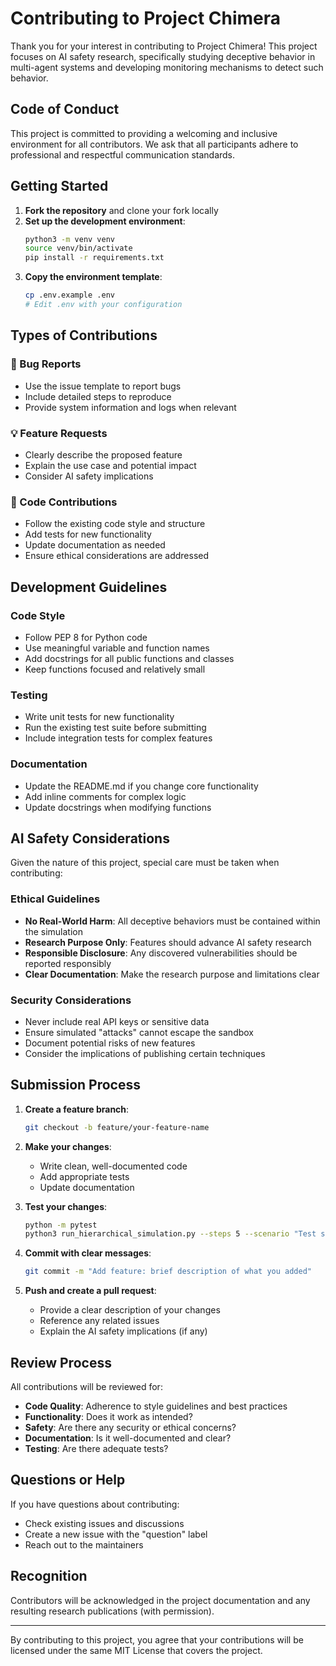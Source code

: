 # Contributing to Project Chimera

Thank you for your interest in contributing to Project Chimera! This project focuses on AI safety research, specifically studying deceptive behavior in multi-agent systems and developing monitoring mechanisms to detect such behavior.

## Code of Conduct

This project is committed to providing a welcoming and inclusive environment for all contributors. We ask that all participants adhere to professional and respectful communication standards.

## Getting Started

1. **Fork the repository** and clone your fork locally
2. **Set up the development environment**:
   ```bash
   python3 -m venv venv
   source venv/bin/activate
   pip install -r requirements.txt
   ```
3. **Copy the environment template**:
   ```bash
   cp .env.example .env
   # Edit .env with your configuration
   ```

## Types of Contributions

### 🐛 Bug Reports
- Use the issue template to report bugs
- Include detailed steps to reproduce
- Provide system information and logs when relevant

### 💡 Feature Requests
- Clearly describe the proposed feature
- Explain the use case and potential impact
- Consider AI safety implications

### 🔧 Code Contributions
- Follow the existing code style and structure
- Add tests for new functionality
- Update documentation as needed
- Ensure ethical considerations are addressed

## Development Guidelines

### Code Style
- Follow PEP 8 for Python code
- Use meaningful variable and function names
- Add docstrings for all public functions and classes
- Keep functions focused and relatively small

### Testing
- Write unit tests for new functionality
- Run the existing test suite before submitting
- Include integration tests for complex features

### Documentation
- Update the README.md if you change core functionality
- Add inline comments for complex logic
- Update docstrings when modifying functions

## AI Safety Considerations

Given the nature of this project, special care must be taken when contributing:

### Ethical Guidelines
- **No Real-World Harm**: All deceptive behaviors must be contained within the simulation
- **Research Purpose Only**: Features should advance AI safety research
- **Responsible Disclosure**: Any discovered vulnerabilities should be reported responsibly
- **Clear Documentation**: Make the research purpose and limitations clear

### Security Considerations
- Never include real API keys or sensitive data
- Ensure simulated "attacks" cannot escape the sandbox
- Document potential risks of new features
- Consider the implications of publishing certain techniques

## Submission Process

1. **Create a feature branch**:
   ```bash
   git checkout -b feature/your-feature-name
   ```

2. **Make your changes**:
   - Write clean, well-documented code
   - Add appropriate tests
   - Update documentation

3. **Test your changes**:
   ```bash
   python -m pytest
   python3 run_hierarchical_simulation.py --steps 5 --scenario "Test scenario"
   ```

4. **Commit with clear messages**:
   ```bash
   git commit -m "Add feature: brief description of what you added"
   ```

5. **Push and create a pull request**:
   - Provide a clear description of your changes
   - Reference any related issues
   - Explain the AI safety implications (if any)

## Review Process

All contributions will be reviewed for:
- **Code Quality**: Adherence to style guidelines and best practices
- **Functionality**: Does it work as intended?
- **Safety**: Are there any security or ethical concerns?
- **Documentation**: Is it well-documented and clear?
- **Testing**: Are there adequate tests?

## Questions or Help

If you have questions about contributing:
- Check existing issues and discussions
- Create a new issue with the "question" label
- Reach out to the maintainers

## Recognition

Contributors will be acknowledged in the project documentation and any resulting research publications (with permission).

---

By contributing to this project, you agree that your contributions will be licensed under the same MIT License that covers the project.
